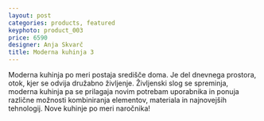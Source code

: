 ```yaml
---
layout: post
categories: products, featured
keyphoto: product_003
price: 6590
designer: Anja Skvarč 
title: Moderna kuhinja 3
---
```


Moderna kuhinja po meri postaja središče doma. Je del dnevnega prostora, otok, kjer se odvija družabno življenje. Življenski slog se spreminja, moderna kuhinja pa se prilagaja novim potrebam uporabnika in ponuja različne možnosti kombiniranja elementov, materiala in najnovejših tehnologij. Nove kuhinje po meri naročnika!
